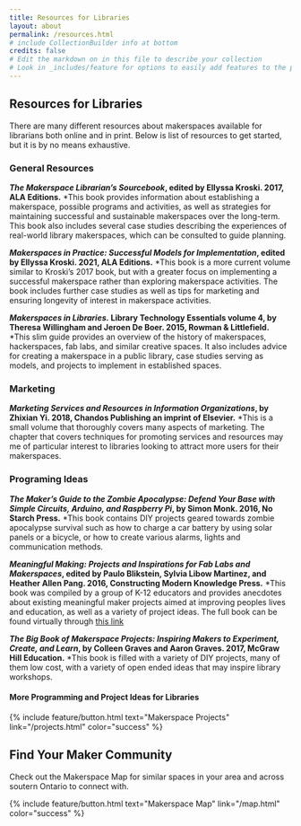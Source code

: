 ```yaml
---
title: Resources for Libraries
layout: about
permalink: /resources.html
# include CollectionBuilder info at bottom
credits: false
# Edit the markdown on in this file to describe your collection
# Look in _includes/feature for options to easily add features to the page
---
```


## Resources for Libraries

There are many different resources about makerspaces available for librarians both online and in print. Below is list of resources to get started, but it is by no means exhaustive. 

### General Resources
**_The Makerspace Librarian’s Sourcebook_, edited by Ellyssa Kroski. 2017, ALA Editions.**
  *This book provides information about establishing a makerspace, possible programs and activities, as well as strategies for maintaining successful and sustainable makerspaces over the long-term. This book also includes several case studies describing the experiences of real-world library makerspaces, which can be consulted to guide planning. 

**_Makerspaces in Practice: Successful Models for Implementation_, edited by Ellyssa Kroski. 2021, ALA Editions.**
  *This book is a more current volume similar to Kroski’s 2017 book, but with a greater focus on implementing a successful makerspace rather than exploring makerspace activities. The book includes further case studies as well as tips for marketing and ensuring longevity of interest in makerspace activities. 

**_Makerspaces in Libraries._ Library Technology Essentials volume 4, by Theresa Willingham and Jeroen De Boer. 2015, Rowman & Littlefield.** 
  *This slim guide provides an overview of the history of makerspaces, hackerspaces, fab labs, and similar creative spaces. It also includes advice for creating a makerspace in a public library, case studies serving as models, and projects to implement in established spaces.


### Marketing
**_Marketing Services and Resources in Information Organizations_, by Zhixian Yi. 2018, Chandos Publishing an imprint of Elsevier.** 
  *This is a small volume that thoroughly covers many aspects of marketing. The chapter that covers techniques for promoting services and resources may me of particular interest to libraries looking to attract more users for their makerspaces.


### Programing Ideas
**_The Maker’s Guide to the Zombie Apocalypse: Defend Your Base with Simple Circuits, Arduino, and Raspberry Pi_, by Simon Monk. 2016, No Starch Press.**
  *This book contains DIY projects geared towards zombie apocalypse survival such as how to charge a car battery by using solar panels or a bicycle, or how to create various alarms, lights and communication methods.

**_Meaningful Making: Projects and Inspirations for Fab Labs and Makerspaces_, edited by Paulo Blikstein, Sylvia Libow Martinez, and Heather Allen Pang. 2016, Constructing Modern Knowledge Press.**
  *This book was compiled by a group of K-12 educators and provides anecdotes about existing meaningful maker projects aimed at improving peoples lives and education, as well as a variety of project ideas. The full book can be found virtually through [this link](https://fablearn.stanford.edu/fellows/sites/default/files/Blikstein_Martinez_Pang-Meaningful_Making_book.pdf) 

**_The Big Book of Makerspace Projects: Inspiring Makers to Experiment, Create, and Learn_, by Colleen Graves and Aaron Graves. 2017, McGraw Hill Education.**
  *This book is filled with a variety of DIY projects, many of them low cost, with a variety of open ended ideas that may inspire library workshops. 



#### More Programming and Project Ideas for Libraries
{% include feature/button.html text="Makerspace Projects" link="/projects.html" color="success" %}


## Find Your Maker Community

Check out the Makerspace Map for similar spaces in your area and across soutern Ontario to connect with.

{% include feature/button.html text="Makerspace Map" link="/map.html" color="success" %}